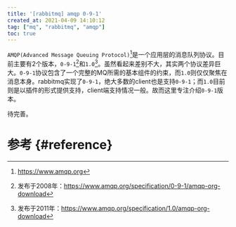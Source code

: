 ```yaml
---
title: '[rabbitmq] amqp 0-9-1'
created_at: 2021-04-09 14:10:12
tag: ["mq", "rabbitmq", "amqp"]
toc: true
---
```


`AMQP(Advanced Message Queuing Protocol)`[^amqp]是一个应用层的消息队列协议。目前主要有2个版本，`0-9-1`[^amqp-0-9-1]和`1.0`[^amqp-1.0]。虽然看起来差别不大，其实两个协议差异巨大。`0-9-1`协议包含了一个完整的MQ所需的基本组件的约束，而`1.0`则仅仅聚焦在消息本身。rabbitmq实现了`0-9-1`，绝大多数的client也是支持`0-9-1`；而`1.0`目前则是以插件的形式提供支持，client端支持情况一般。故而这里专注介绍`0-9-1`版本。


待完善。

# 参考 {#reference}

[^amqp]:<https://www.amqp.org>
[^amqp-0-9-1]:发布于2008年：<https://www.amqp.org/specification/0-9-1/amqp-org-download>
[^amqp-1.0]:发布于2011年：<https://www.amqp.org/specification/1.0/amqp-org-download>